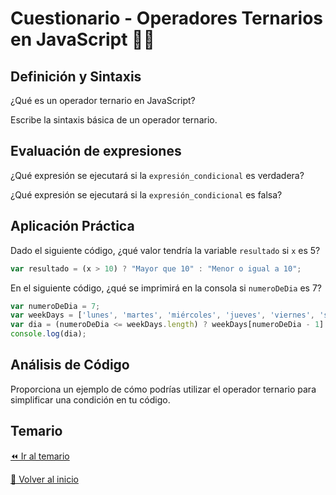 # Cuestionario - Operadores Ternarios en JavaScript 👩‍💻

## Definición y Sintaxis
¿Qué es un operador ternario en JavaScript?

Escribe la sintaxis básica de un operador ternario.

## Evaluación de expresiones
¿Qué expresión se ejecutará si la `expresión_condicional` es verdadera?

¿Qué expresión se ejecutará si la `expresión_condicional` es falsa?

## Aplicación Práctica
Dado el siguiente código, ¿qué valor tendría la variable `resultado` si `x` es 5?
```javascript
var resultado = (x > 10) ? "Mayor que 10" : "Menor o igual a 10";
```

En el siguiente código, ¿qué se imprimirá en la consola si `numeroDeDia` es 7?
```javascript
var numeroDeDia = 7;
var weekDays = ['lunes', 'martes', 'miércoles', 'jueves', 'viernes', 'sábado', 'domingo'];
var dia = (numeroDeDia <= weekDays.length) ? weekDays[numeroDeDia - 1] : 'dia incorrecto';
console.log(dia);  
```

## Análisis de Código
Proporciona un ejemplo de cómo podrías utilizar el operador ternario para simplificar una condición en tu código.

## Temario
[⏪ Ir al temario](../../temario/03-operadores/operadores-ternarios.md)

[🏡 Volver al inicio](../../readme.md)
